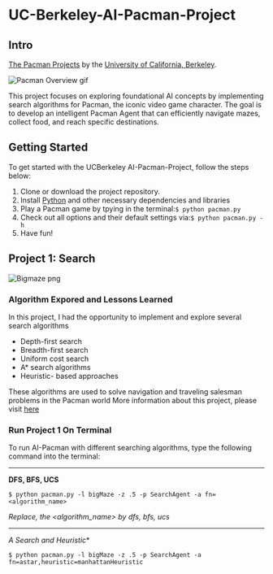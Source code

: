 # UC-Berkeley-AI-Pacman-Project
## Intro
[The Pacman Projects](http://ai.berkeley.edu/project_overview.html) by the [University of California, Berkeley](http://berkeley.edu/).

![Pacman Overview gif](http://ai.berkeley.edu/images/pacman_game.gif)

This project focuses on exploring foundational AI concepts by implementing search algorithms for Pacman, the iconic video game character. The goal is to develop an intelligent Pacman Agent that can efficiently navigate mazes, collect food, and reach specific destinations.

## Getting Started
To get started with the UCBerkeley AI-Pacman-Project, follow the steps below:
1. Clone or download the project repository.
2. Install [Python](https://www.python.org/) and other necessary dependencies and libraries
3. Play a Pacman game by tpying in the terminal:```$ python pacman.py```
4. Check out all options and their default settings via:```$ python pacman.py -h```
5. Have fun!

## Project 1: Search

![Bigmaze png](http://ai.berkeley.edu/projects/release/search/v1/001/maze.png)

### Algorithm Expored and Lessons Learned
In this project, I had the opportunity to implement and explore several search algorithms

- Depth-first search
- Breadth-first search
- Uniform cost search
- A* search algorithms
- Heuristic- based approaches

These algorithms are used to solve navigation and traveling salesman problems in the Pacman world
More information about this project, please visit [here](http://ai.berkeley.edu/search.html)

### Run Project 1 On Terminal
To run AI-Pacman with different searching algorithms, type the following command into the terminal:

---

**DFS, BFS, UCS**

```
$ python pacman.py -l bigMaze -z .5 -p SearchAgent -a fn=<algorithm_name>
```

*Replace, the <algorithm_name> by dfs, bfs, ucs*

---

**A* Search and Heuristic**

```
$ python pacman.py -l bigMaze -z .5 -p SearchAgent -a fn=astar,heuristic=manhattanHeuristic
```